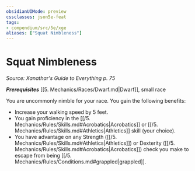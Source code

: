 ```yaml
---
obsidianUIMode: preview
cssclasses: json5e-feat
tags:
- compendium/src/5e/xge
aliases: ["Squat Nimbleness"]
---
```

# Squat Nimbleness
*Source: Xanathar's Guide to Everything p. 75*  

***Prerequisites*** [[5. Mechanics/Races/Dwarf.md\|Dwarf]], small race

You are uncommonly nimble for your race. You gain the following benefits:

- Increase your walking speed by 5 feet.  
- You gain proficiency in the [[/5. Mechanics/Rules/Skills.md#Acrobatics\|Acrobatics]] or [[/5. Mechanics/Rules/Skills.md#Athletics\|Athletics]] skill (your choice).  
- You have advantage on any Strength ([[/5. Mechanics/Rules/Skills.md#Athletics\|Athletics]]) or Dexterity ([[/5. Mechanics/Rules/Skills.md#Acrobatics\|Acrobatics]]) check you make to escape from being [[/5. Mechanics/Rules/Conditions.md#grappled\|grappled]].